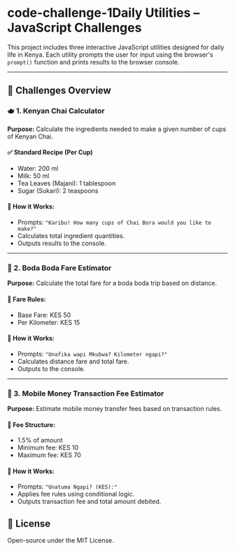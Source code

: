 # code-challenge-1Daily Utilities – JavaScript Challenges

This project includes three interactive JavaScript utilities designed for daily life in Kenya. Each utility prompts the user for input using the browser's `prompt()` function and prints results to the browser console.

---

## 📌 Challenges Overview

### 🫖 1. Kenyan Chai Calculator

**Purpose:** Calculate the ingredients needed to make a given number of cups of Kenyan Chai.

#### ✅ Standard Recipe (Per Cup)
- Water: 200 ml  
- Milk: 50 ml  
- Tea Leaves (Majani): 1 tablespoon  
- Sugar (Sukari): 2 teaspoons

#### 🧠 How it Works:
- Prompts: `"Karibu! How many cups of Chai Bora would you like to make?"`
- Calculates total ingredient quantities.
- Outputs results to the console.


---

### 🛵 2. Boda Boda Fare Estimator

**Purpose:** Calculate the total fare for a boda boda trip based on distance.

#### 🚦 Fare Rules:
- Base Fare: KES 50  
- Per Kilometer: KES 15

#### 🧠 How it Works:
- Prompts: `"Unafika wapi Mkubwa? Kilometer ngapi?"`
- Calculates distance fare and total fare.
- Outputs to the console.


---

### 📱 3. Mobile Money Transaction Fee Estimator

**Purpose:** Estimate mobile money transfer fees based on transaction rules.

#### 💸 Fee Structure:
- 1.5% of amount
- Minimum fee: KES 10
- Maximum fee: KES 70

#### 🧠 How it Works:
- Prompts: `"Unatuma Ngapi? (KES):"`
- Applies fee rules using conditional logic.
- Outputs transaction fee and total amount debited.

## 📜 License

Open-source under the MIT License.
